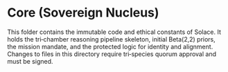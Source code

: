 # Core (Sovereign Nucleus)

This folder contains the immutable code and ethical constants of Solace.  It holds the tri‑chamber reasoning pipeline skeleton, initial Beta(2,2) priors, the mission mandate, and the protected logic for identity and alignment.  Changes to files in this directory require tri‑species quorum approval and must be signed.

